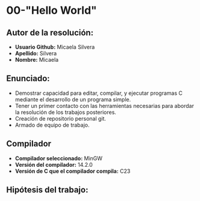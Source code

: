 # 00-"Hello World"
## **Autor de la resolución:**
- **Usuario Github:** Micaela Silvera
- **Apellido:** Silvera
- **Nombre:** Micaela
## **Enunciado:**
- Demostrar capacidad para editar, compilar, y ejecutar programas C mediante el desarrollo de un programa simple.
- Tener un primer contacto con las herramientas necesarias para abordar la resolución de los trabajos posteriores.
- Creación de repositorio personal git.
- Armado de equipo de trabajo.
## **Compilador**
- **Compilador seleccionado:** MinGW
- **Versión del compilador:** 14.2.0
- **Versión de C que el compilador compila:** C23
## **Hipótesis del trabajo:**
